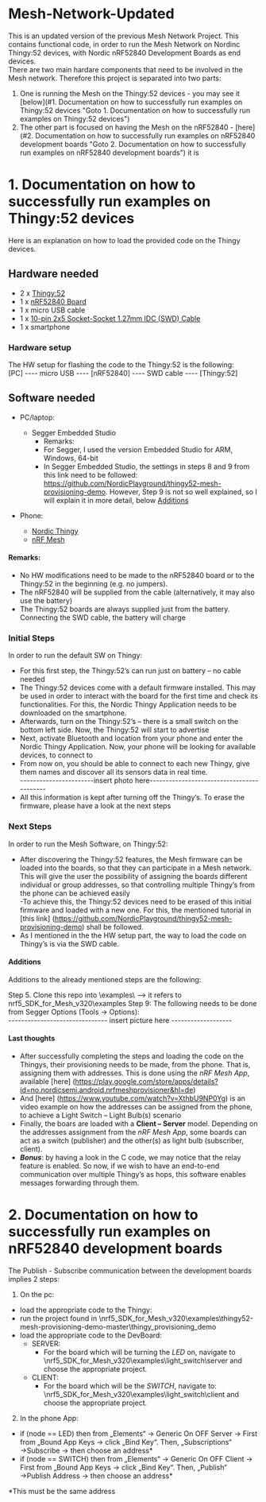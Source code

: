 # Mesh-Network-Updated
This is an updated version of the previous Mesh Network Project. This contains functional code, in order to run the Mesh Network on Nordinc Thingy:52 devices, with Nordic nRF52840 Development Boards as end devices.  
There are two main hardare components that need to be involved in the Mesh network. Therefore this project is separated into two parts:
1. One is running the Mesh on the Thingy:52 devices - you may see it [below](#1. Documentation on how to successfully run examples on Thingy:52 devices "Goto 1. Documentation on how to successfully run examples on Thingy:52 devices")
2. The other part is focused on having the Mesh on the nRF52840 -   [here](#2. Documentation on how to successfully run examples on nRF52840 development boards "Goto 2. Documentation on how to successfully run examples on nRF52840 development boards") it is

# 1. Documentation on how to successfully run examples on Thingy:52 devices # 
Here is an explanation on how to load the provided code on the Thingy devices.
## Hardware needed ##
- 2 x [Thingy:52](https://www.nordicsemi.com/Software-and-tools/Prototyping-platforms/Nordic-Thingy-52)
- 1 x [nRF52840 Board](https://www.nordicsemi.com/Software-and-Tools/Development-Kits/nRF52840-DK)
- 1 x micro USB cable 
- 1 x  [10-pin 2x5 Socket-Socket 1.27mm IDC (SWD) Cable](https://www.adafruit.com/product/1675)
- 1 x smartphone 

### Hardware setup ###
The HW setup for flashing the code to the Thingy:52 is the following:  
[PC] ---- micro USB ---- [nRF52840] ---- SWD cable ---- [Thingy:52]

## Software needed ##
- PC/laptop:
  - Segger Embedded Studio
    - Remarks:
    - For Segger, I used the version Embedded Studio for ARM, Windows, 64-bit
    - In Segger Embedded Studio, the settings in steps 8 and 9 from this link need to be followed: https://github.com/NordicPlayground/thingy52-mesh-provisioning-demo. However, Step 9 is not so well explained, so I will explain it in more detail, below [Additions](#Additions "Goto Additions")
  
- Phone:
  - [Nordic Thingy](https://play.google.com/store/apps/details?id=no.nordicsemi.android.nrfthingy&hl=en_US)
  - [nRF Mesh](https://play.google.com/store/apps/details?id=no.nordicsemi.android.nrfmeshprovisioner)
 
 #### Remarks: ####
- No HW modifications need to be made to the  nRF52840 board or to the Thingy:52 in the beginning (e.g. no jumpers).
- The nRF52840 will be supplied from the cable (alternatively, it may also use the battery)
- The Thingy:52 boards are always supplied just from the battery. Connecting the SWD cable, the battery will charge

### Initial Steps ###
In order to run the default SW on Thingy:
- For this first step, the Thingy:52’s can run just on battery – no cable needed
- The Thingy:52 devices come with a default firmware installed. This may be used in order to interact with the board for the first time and check its functionalities. For this, the Nordic Thingy Application needs to be downloaded on the smartphone.
- Afterwards, turn on the Thingy:52’s – there is a small switch on the bottom left side. Now, the Thingy:52 will start to advertise 
- Next, activate Bluetooth and location from your phone and enter the Nordic Thingy Application. Now, your phone will be looking for available devices, to connect to
- From now on, you should be able to connect to each new Thingy, give them names and discover all its sensors data in real time.  
-----------------------insert photo here------------------------------------------
- All this information is kept after turning off the Thingy’s. To erase the firmware, please have a look at the next steps

### Next Steps ###
In order to run the Mesh Software, on Thingy:52:
- After discovering the Thingy:52 features,  the Mesh firmware can be loaded into the boards, so that they can participate in a Mesh network. This will give the user the possibility of assigning the boards different individual or group addresses, so that controlling multiple Thingy’s from the phone can be achieved easily  
-To achieve this, the Thingy:52 devices need to be erased of this initial firmware and loaded with a new one. For this, the mentioned tutorial in [this link] (https://github.com/NordicPlayground/thingy52-mesh-provisioning-demo) shall be followed. 
- As I mentioned in the the HW setup part, the way to load the code on Thingy’s is via the SWD cable.

 #### Additions ####
Additions to the already mentioned steps are the following:

Step 5. Clone this repo into \examples\ --> it refers to nrf5_SDK_for_Mesh_v320\examples
Step 9: The following needs to be done from Segger Options (Tools -> Options):  
------------------------------- insert picture here -------------------

 #### Last thoughts ####

- After successfully completing the steps and loading the code on the Thingys, their provisioning needs to be made, from the phone. That is, assigning them with addresses. This is done using the *nRF Mesh App*, available [here] (https://play.google.com/store/apps/details?id=no.nordicsemi.android.nrfmeshprovisioner&hl=de)
- And [here] (https://www.youtube.com/watch?v=XthbU9NP0Yg) is an video example on how the addresses can be assigned from the phone, to achieve a Light Switch – Light Bulb(s) scenario
- Finally, the boars are loaded with a **Client – Server** model. Depending on the addresses assignment from the *nRF Mesh App*, some boards can act as a switch (publisher) and the other(s) as light bulb (subscriber, client).
- ***Bonus***: by having a look in the C code, we may notice that the relay feature is enabled. So now, if we wish to have an end-to-end communication over multiple Thingy’s as hops, this software enables messages forwarding through them. 

# 2. Documentation on how to successfully run examples on nRF52840 development boards #  

The Publish - Subscribe communication between the development boards implies 2 steps:

1. On the pc:
- load the appropriate code to the Thingy:
- run the project found in \nrf5_SDK_for_Mesh_v320\examples\thingy52-mesh-provisioning-demo-master\thingy_provisioning_demo
- load the appropriate code to the DevBoard:
  - SERVER:
    - For the board which will be turning the _LED_ on, navigate to  \nrf5_SDK_for_Mesh_v320\examples\light_switch\server and choose the appropriate project.  
  - CLIENT:
    - For the board which will be the _SWITCH_, navigate to: \nrf5_SDK_for_Mesh_v320\examples\light_switch\client and choose the appropriate project. 

2. In the phone App:
- if (node == LED) then from „Elements“ → Generic On OFF Server → First from „Bound App Keys → click „Bind Key“. Then, „Subscriptions“ →Subscribe → then choose an address*  
- if (node == SWITCH) then from „Elements“ → Generic On OFF Client → First from „Bound App Keys → click „Bind Key“. Then, „Publish“ →Publish Address → then choose an address*  

*This must be the same address


